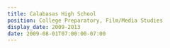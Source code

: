 ```yaml
---
title: Calabasas High School
position: College Preparatory, Film/Media Studies
display_date: 2009-2013
date: 2009-08-01T07:00:00-07:00
---
```

